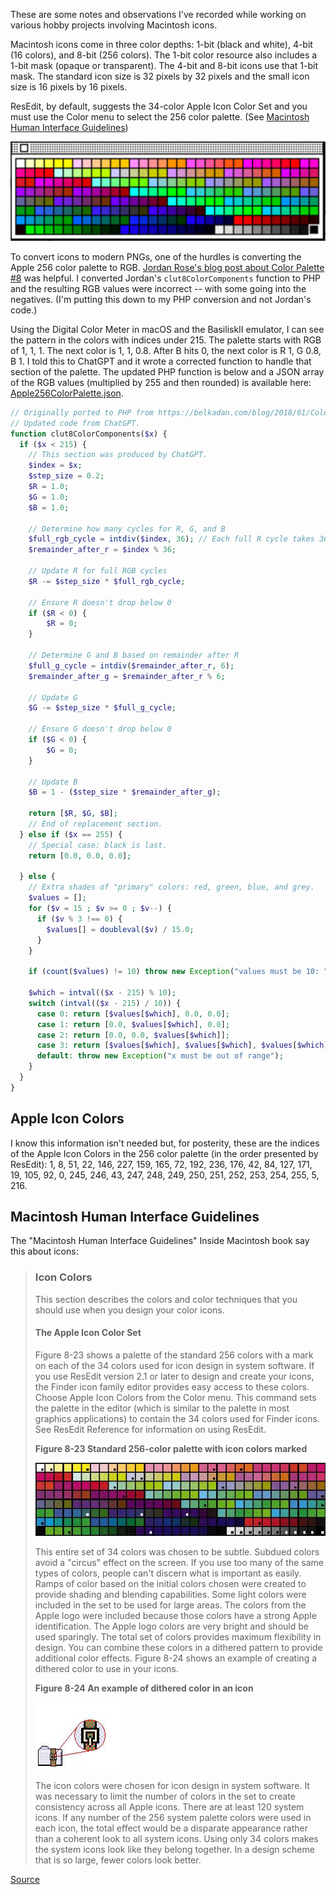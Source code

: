 These are some notes and observations I've recorded while working on various hobby projects involving Macintosh icons.

Macintosh icons come in three color depths: 1-bit (black and white), 4-bit (16 colors), and 8-bit (256 colors). The 1-bit color resource also includes a 1-bit mask (opaque or transparent). The 4-bit and 8-bit icons use that 1-bit mask. The standard icon size is 32 pixels by 32 pixels and the small icon size is 16 pixels by 16 pixels.

ResEdit, by default, suggests the 34-color Apple Icon Color Set and you must use the Color menu to select the 256 color palette. (See [Macintosh Human Interface Guidelines](#macintosh-human-interface-guidelines))

![The 256 color palette screenshotted from ResEdit in BasiliskII](images/Apple256ColorsPalette.png)

To convert icons to modern PNGs, one of the hurdles is converting the Apple 256 color palette to RGB. [Jordan Rose's blog post about Color Palette #8](https://belkadan.com/blog/2018/01/Color-Palette-8/) was helpful. I converted Jordan's `clut8ColorComponents` function to PHP and the resulting RGB values were incorrect -- with some going into the negatives. (I'm putting this down to my PHP conversion and not Jordan's code.)

Using the Digital Color Meter in macOS and the BasiliskII emulator, I can see the pattern in the colors with indices under 215. The palette starts with RGB of 1, 1, 1. The next color is 1, 1, 0.8. After B hits 0, the next color is R 1, G 0.8, B 1. I told this to ChatGPT and it wrote a corrected function to handle that section of the palette.  The updated PHP function is below and a JSON array of the RGB values (multiplied by 255 and then rounded) is available here: [Apple256ColorPalette.json](Apple256ColorPalette.json).

```php
// Originally ported to PHP from https://belkadan.com/blog/2018/01/Color-Palette-8/
// Updated code from ChatGPT.
function clut8ColorComponents($x) {
  if ($x < 215) {
    // This section was produced by ChatGPT.
    $index = $x;
    $step_size = 0.2;
    $R = 1.0;
    $G = 1.0;
    $B = 1.0;

    // Determine how many cycles for R, G, and B
    $full_rgb_cycle = intdiv($index, 36); // Each full R cycle takes 36 steps (6 for G x 6 for B)
    $remainder_after_r = $index % 36;

    // Update R for full RGB cycles
    $R -= $step_size * $full_rgb_cycle;

    // Ensure R doesn't drop below 0
    if ($R < 0) {
        $R = 0;
    }

    // Determine G and B based on remainder after R
    $full_g_cycle = intdiv($remainder_after_r, 6);
    $remainder_after_g = $remainder_after_r % 6;

    // Update G
    $G -= $step_size * $full_g_cycle;

    // Ensure G doesn't drop below 0
    if ($G < 0) {
        $G = 0;
    }

    // Update B
    $B = 1 - ($step_size * $remainder_after_g);

    return [$R, $G, $B];
    // End of replacement section.
  } else if ($x == 255) {
    // Special case: black is last.
    return [0.0, 0.0, 0.0];

  } else {
    // Extra shades of "primary" colors: red, green, blue, and grey.
    $values = [];
    for ($v = 15 ; $v >= 0 ; $v--) {
      if ($v % 3 !== 0) {
        $values[] = doubleval($v) / 15.0;
      }
    }

    if (count($values) != 10) throw new Exception("values must be 10: " . count($values));

    $which = intval(($x - 215) % 10);
    switch (intval(($x - 215) / 10)) {
      case 0: return [$values[$which], 0.0, 0.0];
      case 1: return [0.0, $values[$which], 0.0];
      case 2: return [0.0, 0.0, $values[$which]];
      case 3: return [$values[$which], $values[$which], $values[$which]];
      default: throw new Exception("x must be out of range");
    }
  }
}
```

## Apple Icon Colors

I know this information isn't needed but, for posterity, these are the indices of the Apple Icon Colors in the 256 color palette (in the order presented by ResEdit): 1, 8, 51, 22, 146, 227, 159, 165, 72, 192, 236, 176, 42, 84, 127, 171, 19, 105, 92, 0, 245, 246, 43, 247, 248, 249, 250, 251, 252, 253, 254, 255, 5, 216.

## Macintosh Human Interface Guidelines

The "Macintosh Human Interface Guidelines" Inside Macintosh book say this about icons:

> ### Icon Colors
> This section describes the colors and color techniques that you should use when you design your color icons.
>
> #### The Apple Icon Color Set
> 
> Figure 8-23 shows a palette of the standard 256 colors with a mark on each of the 34 colors used for icon design in system software. If you use ResEdit version 2.1 or later to design and create your icons, the Finder icon family editor provides easy access to these colors. Choose Apple Icon Colors from the Color menu. This command sets the palette in the editor (which is similar to the palette in most graphics applications) to contain the 34 colors used for Finder icons. See ResEdit Reference for information on using ResEdit.
>
> **Figure 8-23 Standard 256-color palette with icon colors marked**
>
> ![Standard 256-color palette with icon colors marked](images/HIG_404.e.jpg)
>
> This entire set of 34 colors was chosen to be subtle. Subdued colors avoid a "circus" effect on the screen. If you use too many of the same types of colors, people can't discern what is important as easily. Ramps of color based on the initial colors chosen were created to provide shading and blending capabilities. Some light colors were included in the set to be used for large areas. The colors from the Apple logo were included because those colors have a strong Apple identification. The Apple logo colors are very bright and should be used sparingly. The total set of colors provides maximum flexibility in design. You can combine these colors in a dithered pattern to provide additional color effects. Figure 8-24 shows an example of creating a dithered color to use in your icons.
>
> **Figure 8-24 An example of dithered color in an icon**
>
> ![An example of dithered color in an icon](images/HIG_405.e.jpg)
>
> The icon colors were chosen for icon design in system software. It was necessary to limit the number of colors in the set to create consistency across all Apple icons. There are at least 120 system icons. If any number of the 256 system palette colors were used in each icon, the total effect would be a disparate appearance rather than a coherent look to all system icons. Using only 34 colors makes the system icons look like they belong together. In a design scheme that is so large, fewer colors look better.

[Source](https://preterhuman.net/macstuff/techpubs/mac/HIGuidelines/HIGuidelines-172.html)
